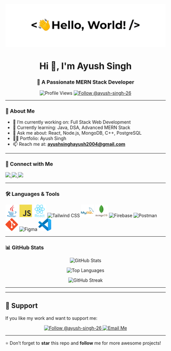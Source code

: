<div align="center">
  <img src="https://raw.githubusercontent.com/MTalhaofc/MTalhaofc/main/download.png" width="600"/>
</div>

<h1 align="center">Hi 👋, I'm Ayush Singh</h1>
<h3 align="center">🚀 A Passionate MERN Stack Developer</h3>

<p align="center">
  <!-- Profile Views -->
  <img src="https://komarev.com/ghpvc/?username=ayush-singh-26&label=Profile%20Views&color=0e75b6&style=for-the-badge" alt="Profile Views" />
<!-- https://komarev.com/ghpvc/?username=mtalhaofc&label=Profile%20views&color=0e75b6&style=flat -->
  <!-- GitHub Follow -->
  <a href="https://github.com/ayush-singh-26?tab=followers" target="_blank">
    <img src="https://img.shields.io/github/followers/ayush-singh-26?label=Follow&logo=github&style=for-the-badge" alt="Follow @ayush-singh-26" />
  </a>

  <!-- GitHub Star -->
</p>



---

### 🧠 About Me

- 🔭 I’m currently working on: Full Stack Web Development
- 🌱 Currently learning: Java, DSA, Advanced MERN Stack
- 💬 Ask me about: React, Node.js, MongoDB, C++, PostgreSQL
- 👨‍💻 Portfolio: Ayush Singh <!-- Replace with your actual link -->
- 📫 Reach me at: **ayushsinghayush2004@gmail.com**

---

### 🤝 Connect with Me

<p align="left">
  <a href="https://linkedin.com/in/ayush-singh-72673b2b3" target="_blank">
    <img src="https://img.shields.io/badge/🔗%20LinkedIn-0A66C2?style=for-the-badge&logo=linkedin&logoColor=white" />
  </a>
  
  <!-- <a href="https://stackoverflow.com/users/22458056/muhammad-talha" target="_blank">
    <img src="https://img.shields.io/badge/💬%20StackOverflow-F48024?style=for-the-badge&logo=stackoverflow&logoColor=white" />
  </a> -->
  
 
  <a href="https://leetcode.com/u/ayush_singh26" target="_blank">
    <img src="https://img.shields.io/badge/🧠%20LeetCode-FFA116?style=for-the-badge&logo=leetcode&logoColor=black" />
  </a>
  
  <!-- <a href="https://mtalhaofc.medium.com/" target="_blank">
    <img src="https://img.shields.io/badge/✍️%20Medium-12100E?style=for-the-badge&logo=medium&logoColor=white" />
  </a> -->
  
  <!-- <a href="https://www.upwork.com/freelancers/~013ffd268518c1559d?viewMode=1" target="_blank">
    <img src="https://img.shields.io/badge/💼%20Upwork-6fda44?style=for-the-badge&logo=upwork&logoColor=white" />
  </a> -->
   <a href="https://instagram.com/ayush_singh.26" target="_blank">
    <img src="https://img.shields.io/badge/📸%20Instagram-E4405F?style=for-the-badge&logo=instagram&logoColor=white" />
  </a>
</p>

---

### 🛠️ Languages & Tools

<p align="left">
  <!-- Java -->
  <img src="https://raw.githubusercontent.com/devicons/devicon/master/icons/java/java-original.svg" width="40" height="40" alt="Java" />

  <!-- JavaScript -->
  <img src="https://raw.githubusercontent.com/devicons/devicon/master/icons/javascript/javascript-original.svg" width="40" height="40" alt="JavaScript" />

  <!-- React -->
  <img src="https://raw.githubusercontent.com/devicons/devicon/master/icons/react/react-original-wordmark.svg" width="40" height="40" alt="React" />

  <!-- Tailwind CSS -->
  <img src="https://www.vectorlogo.zone/logos/tailwindcss/tailwindcss-icon.svg" width="40" height="40" alt="Tailwind CSS" />

  <!-- MySQL -->
  <img src="https://raw.githubusercontent.com/devicons/devicon/master/icons/mysql/mysql-original-wordmark.svg" width="40" height="40" alt="MySQL" />

  <!-- MongoDB -->
  <img src="https://raw.githubusercontent.com/devicons/devicon/master/icons/mongodb/mongodb-original-wordmark.svg" width="40" height="40" alt="MongoDB" />

  <!-- Firebase -->
  <img src="https://www.vectorlogo.zone/logos/firebase/firebase-icon.svg" width="40" height="40" alt="Firebase" />

  <!-- Postman -->
  <img src="https://www.vectorlogo.zone/logos/getpostman/getpostman-icon.svg" width="40" height="40" alt="Postman" />

  <!-- Git -->
  <img src="https://raw.githubusercontent.com/devicons/devicon/master/icons/git/git-original.svg" width="40" height="40" alt="Git" />

  <!-- Figma -->
  <img src="https://www.vectorlogo.zone/logos/figma/figma-icon.svg" width="40" height="40" alt="Figma" />

  <!-- VS Code -->
  <img src="https://raw.githubusercontent.com/devicons/devicon/master/icons/vscode/vscode-original.svg" width="40" height="40" alt="VS Code" />
</p>


---

### 📊 GitHub Stats

<p align="center">
  <img src="https://github-readme-stats.vercel.app/api?username=ayush-singh-26&show_icons=true&theme=default&locale=en" alt="GitHub Stats" />
</p>

<p align="center">
  <img src="https://github-readme-stats.vercel.app/api/top-langs?username=ayush-singh-26&show_icons=true&locale=en&layout=compact" alt="Top Languages" />
</p>

<p align="center">
  <img src="https://github-readme-streak-stats.herokuapp.com/?user=ayush-singh-26&" alt="GitHub Streak" />
</p>

---
---

## 💖 Support

If you like my work and want to support me:

<p align="center">
  <a href="https://github.com/ayush-singh-26?tab=followers" target="_blank">
    <img src="https://img.shields.io/github/followers/ayush-singh-26?label=Follow&logo=github&style=for-the-badge" alt="Follow @ayush-singh-26" />
  </a>



  <a href="mailto:ayushsinghayush2004@gmail.com" target="_blank">
    <img src="https://img.shields.io/badge/Email%20Me-D14836?style=for-the-badge&logo=gmail&logoColor=white" alt="Email Me" />
  </a>
</p>

---

⭐ Don’t forget to **star** this repo and **follow** me for more awesome projects!
